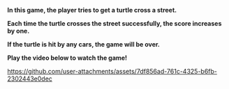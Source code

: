 
**In this game, the player tries to get a turtle cross a street.**

**Each time the turtle crosses the street successfully, the score increases by one.**

**If the turtle is hit by any cars, the game will be over.**

**Play the video below to watch the game!**


https://github.com/user-attachments/assets/7df856ad-761c-4325-b6fb-2302443e0dec

